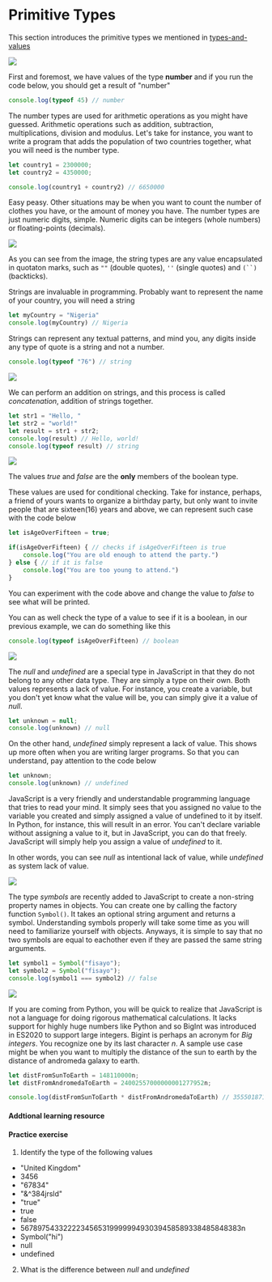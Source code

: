 # Primitive Types

This section introduces the primitive types we mentioned in [types-and-values](./types-and-values.md)

![](./images/t1.png)

First and foremost, we have values of the type **number** and if you run the code below, you should get a result of "number"
```javascript
console.log(typeof 45) // number
```
The number types are used for arithmetic operations as you might have guessed. Arithmetic operations such as addition, subtraction, multiplications, division and modulus. Let's take for instance, you want to write a program that adds the population of two countries together, what you will need is the number type.

```javascript
let country1 = 2300000;
let country2 = 4350000;

console.log(country1 + country2) // 6650000
```

Easy peasy. Other situations may be when you want to count the number of clothes you have, or the amount of money you have. The number types are just numeric digits, simple. Numeric digits can be integers (whole numbers) or floating-points (decimals). 

![](./images/t2.jpg)

As you can see from the image, the string types are any value encapsulated in quotaton marks, such as `""` (double quotes), `''` (single quotes) and `(``)` (backticks).

Strings are invaluable in programming. Probably want to represent the name of your country, you will need a string

```javascript
let myCountry = "Nigeria"
console.log(myCountry) // Nigeria
```
Strings can represent any textual patterns, and mind you, any digits inside any type of quote is a string and not a number.

```javascript
console.log(typeof "76") // string
```
![](./images/two-people(elearningindustry.com).jpg)

We can perform an addition on strings, and this process is called *concatenation*, addition of strings together. 

```javascript
let str1 = "Hello, "
let str2 = "world!"
let result = str1 + str2;
console.log(result) // Hello, world!
console.log(typeof result) // string
```

![](./images/t3.jpg)

The values *true* and *false* are the **only** members of the boolean type.

These values are used for conditional checking. Take for instance, perhaps, a friend of yours wants to organize a birthday party, but only want to invite people that are sixteen(16) years and above, we can represent such case with the code below

```javascript
let isAgeOverFifteen = true;

if(isAgeOverFifteen) { // checks if isAgeOverFifteen is true
    console.log("You are old enough to attend the party.")
} else { // if it is false
    console.log("You are too young to attend.")
}
```
You can experiment with the code above and change the value to *false* to see what will be printed. 

You can as well check the type of a value to see if it is a boolean, in our previous example, we can do something like this

```javascript
console.log(typeof isAgeOverFifteen) // boolean
```
![](./images/t4.jpg)

The *null* and *undefined* are a special type in JavaScript in that they do not belong to any other data type. They are simply a type on their own. Both values represents a lack of value. For instance, you create a variable, but you don't yet know what the value will be, you can simply give it a value of *null*.

```javascript
let unknown = null;
console.log(unknown) // null
```
On the other hand, *undefined* simply represent a lack of value. This shows up more often when you are writing larger programs. So that you can understand, pay attention to the code below

```javascript
let unknown;
console.log(unknown) // undefined
```
JavaScript is a very friendly and understandable programming language that tries to read your mind. It simply sees that you assigned no value to the variable you created and simply assigned a value of undefined to it by itself. In Python, for instance, this will result in an error. You can't declare variable without assigning a value to it, but in JavaScript, you can do that freely. JavaScript will simply help you assign a value of *undefined* to it.

In other words, you can see *null* as intentional lack of value, while *undefined* as system lack of value.

![](./images/t5.jpg)

The type *symbols* are recently added to JavaScript to create a non-string property names in objects. You can create one by calling the factory function `Symbol()`. It takes an optional string argument and returns a symbol. Understanding symbols properly will take some time as you will need to familiarize yourself with objects. Anyways, it is simple to say that no two symbols are equal to eachother even if they are passed the same string arguments.

```javascript
let symbol1 = Symbol("fisayo");
let symbol2 = Symbol("fisayo");
console.log(symbol1 === symbol2) // false
```

![](./images/t6.jpg)

If you are coming from Python, you will be quick to realize that JavaScript is not a language for doing rigorous mathematical calculations. It lacks support for highly huge numbers like Python and so BigInt was introduced in ES2020 to support large integers. Bigint is perhaps an acronym for *Big integers*. You recognize one by its last character *n*. A sample use case might be when you want to multiply the distance of the sun to earth by the distance of andromeda galaxy to earth. 

```javascript
let distFromSunToEarth = 148110000n;
let distFromAndromedaToEarth = 24002557000000001277952n;

console.log(distFromSunToEarth * distFromAndromedaToEarth) // 3555018717270000189277470720000n
```

#### Addtional learning resource

#### Practice exercise

1. Identify the type of the following values

- "United Kingdom"
- 3456
- "67834"
- "&^384jrsld"
- "true"
- true
- false
- 567897543322223456531999999493039458589338485848383n
- Symbol("hi")
- null
- undefined

2. What is the difference between *null* and *undefined*